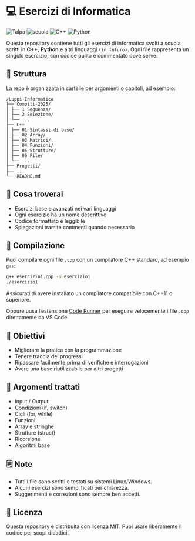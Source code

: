 # 💻 Esercizi di Informatica

![Talpa](https://img.shields.io/badge/Talpa-🐾%20online-green)
![scuola](https://img.shields.io/badge/scuola-IIS%20F.Corni-red)
![C++](https://img.shields.io/badge/language-C%2B%2B-blue?logo=c%2B%2B&logoColor=white)
![Python](https://img.shields.io/badge/language-Python-3776AB?logo=python&logoColor=white)

Questa repository contiene tutti gli esercizi di informatica svolti a scuola, scritti in **C++**, **Python** e altri linguaggi `(in futuro)`. Ogni file rappresenta un singolo esercizio, con codice pulito e commentato dove serve.

## 📂 Struttura

La repo è organizzata in cartelle per argomenti o capitoli, ad esempio:

```
/Luppi-Informatica
├── Compiti-2025/
│ ├── 1 Sequenza/
│ ├── 2 Selezione/
│ └── ...
├── C++
│ ├── 01 Sintassi di base/
│ ├── 02 Array/
│ ├── 03 Matrici/
│ ├── 04 Funzioni/
│ ├── 05 Strutture/
│ ├── 06 File/
│ └── ...
├── Progetti/
├── ...
└── README.md
```

## 🧠 Cosa troverai

- Esercizi base e avanzati nei vari linguaggi
- Ogni esercizio ha un nome descrittivo
- Codice formattato e leggibile
- Spiegazioni tramite commenti quando necessario

## 🚀 Compilazione

Puoi compilare ogni file `.cpp` con un compilatore C++ standard, ad esempio `g++`:

```bash
g++ esercizio1.cpp -o esercizio1
./esercizio1
```

Assicurati di avere installato un compilatore compatibile con C++11 o superiore.

Oppure uusa l’estensione [Code Runner](https://marketplace.visualstudio.com/items?itemName=formulahendry.code-runner) per eseguire velocemente i file `.cpp` direttamente da VS Code.

## 📌 Obiettivi

- Migliorare la pratica con la programmazione
- Tenere traccia dei progressi
- Ripassare facilmente prima di verifiche e interrogazioni
- Avere una base riutilizzabile per altri progetti

## 📖 Argomenti trattati

- Input / Output
- Condizioni (if, switch)
- Cicli (for, while)
- Funzioni
- Array e stringhe
- Strutture (struct)
- Ricorsione
- Algoritmi base

## 🗒️ Note

- Tutti i file sono scritti e testati su sistemi Linux/Windows.
- Alcuni esercizi sono semplificati per chiarezza.
- Suggerimenti e correzioni sono sempre ben accetti.

## 📎 Licenza

Questa repository è distribuita con licenza MIT. Puoi usare liberamente il codice per scopi didattici.
